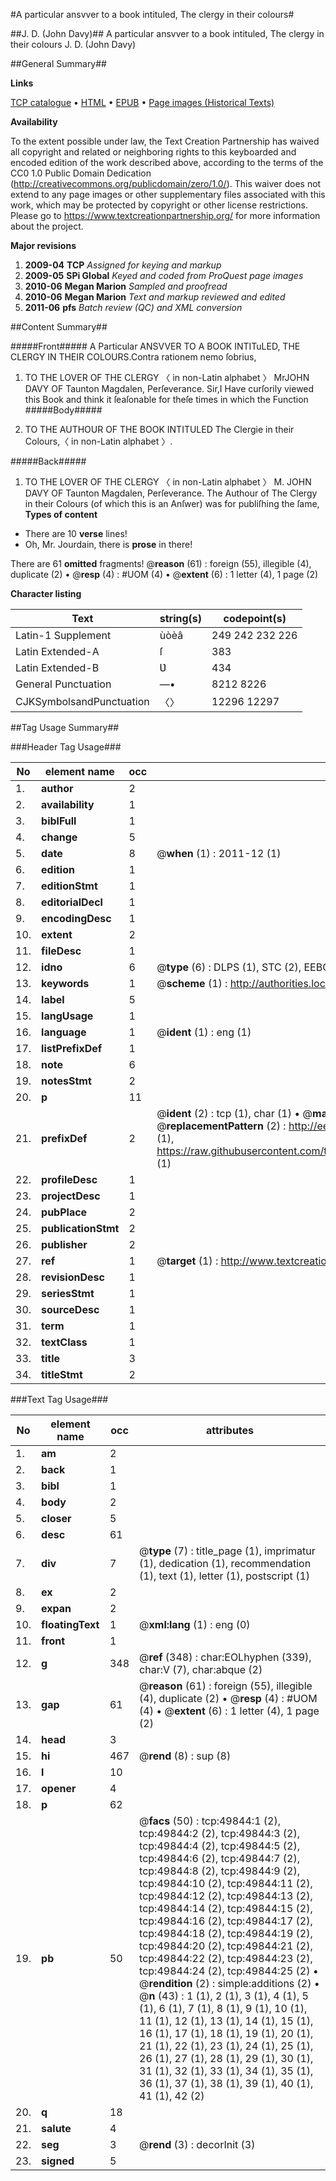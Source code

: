 #A particular ansvver to a book intituled, The clergy in their colours#

##J. D. (John Davy)##
A particular ansvver to a book intituled, The clergy in their colours
J. D. (John Davy)

##General Summary##

**Links**

[TCP catalogue](http://www.ota.ox.ac.uk/tcp/)  • 
[HTML](http://tei.it.ox.ac.uk/tcp/Texts-HTML/free/A37/A37268.html)  • 
[EPUB](http://tei.it.ox.ac.uk/tcp/Texts-EPUB/free/A37/A37268.epub) • 
[Page images (Historical Texts)](https://historicaltexts.jisc.ac.uk/eebo-11845872e)

**Availability**

To the extent possible under law, the Text Creation Partnership has waived all copyright and related or neighboring rights to this keyboarded and encoded edition of the work described above, according to the terms of the CC0 1.0 Public Domain Dedication (http://creativecommons.org/publicdomain/zero/1.0/). This waiver does not extend to any page images or other supplementary files associated with this work, which may be protected by copyright or other license restrictions. Please go to https://www.textcreationpartnership.org/ for more information about the project.

**Major revisions**

1. __2009-04__ __TCP__ *Assigned for keying and markup*
1. __2009-05__ __SPi Global__ *Keyed and coded from ProQuest page images*
1. __2010-06__ __Megan Marion__ *Sampled and proofread*
1. __2010-06__ __Megan Marion__ *Text and markup reviewed and edited*
1. __2011-06__ __pfs__ *Batch review (QC) and XML conversion*

##Content Summary##

#####Front#####
A Particular ANSVVER TO A BOOK INTITuLED, THE CLERGY IN THEIR COLOURS.Contra rationem nemo ſobrius, 
1. TO THE LOVER OF THE CLERGY 〈 in non-Latin alphabet 〉 MrJOHN DAVY OF Taunton Magdalen, Perſeverance.
Sir,I Have curſorily viewed this Book and think it ſeaſonable for theſe times in which the Function 
#####Body#####

1. TO THE AUTHOUR OF THE BOOK INTITULED The Clergie in their Colours,〈 in non-Latin alphabet 〉.

#####Back#####

1. TO THE LOVER OF THE CLERGY 〈 in non-Latin alphabet 〉 M. JOHN DAVY OF Taunton Magdalen, Perſeverance.
The Authour of The Clergy in their Colours (of which this is an Anſwer) was for publiſhing the ſame,
**Types of content**

  * There are 10 **verse** lines!
  * Oh, Mr. Jourdain, there is **prose** in there!

There are 61 **omitted** fragments! 
 @__reason__ (61) : foreign (55), illegible (4), duplicate (2)  •  @__resp__ (4) : #UOM (4)  •  @__extent__ (6) : 1 letter (4), 1 page (2)

**Character listing**


|Text|string(s)|codepoint(s)|
|---|---|---|
|Latin-1 Supplement|ùòèâ|249 242 232 226|
|Latin Extended-A|ſ|383|
|Latin Extended-B|Ʋ|434|
|General Punctuation|—•|8212 8226|
|CJKSymbolsandPunctuation|〈〉|12296 12297|

##Tag Usage Summary##

###Header Tag Usage###

|No|element name|occ|attributes|
|---|---|---|---|
|1.|__author__|2||
|2.|__availability__|1||
|3.|__biblFull__|1||
|4.|__change__|5||
|5.|__date__|8| @__when__ (1) : 2011-12 (1)|
|6.|__edition__|1||
|7.|__editionStmt__|1||
|8.|__editorialDecl__|1||
|9.|__encodingDesc__|1||
|10.|__extent__|2||
|11.|__fileDesc__|1||
|12.|__idno__|6| @__type__ (6) : DLPS (1), STC (2), EEBO-CITATION (1), OCLC (1), VID (1)|
|13.|__keywords__|1| @__scheme__ (1) : http://authorities.loc.gov/ (1)|
|14.|__label__|5||
|15.|__langUsage__|1||
|16.|__language__|1| @__ident__ (1) : eng (1)|
|17.|__listPrefixDef__|1||
|18.|__note__|6||
|19.|__notesStmt__|2||
|20.|__p__|11||
|21.|__prefixDef__|2| @__ident__ (2) : tcp (1), char (1)  •  @__matchPattern__ (2) : ([0-9\-]+):([0-9IVX]+) (1), (.+) (1)  •  @__replacementPattern__ (2) : http://eebo.chadwyck.com/downloadtiff?vid=$1&page=$2 (1), https://raw.githubusercontent.com/textcreationpartnership/Texts/master/tcpchars.xml#$1 (1)|
|22.|__profileDesc__|1||
|23.|__projectDesc__|1||
|24.|__pubPlace__|2||
|25.|__publicationStmt__|2||
|26.|__publisher__|2||
|27.|__ref__|1| @__target__ (1) : http://www.textcreationpartnership.org/docs/. (1)|
|28.|__revisionDesc__|1||
|29.|__seriesStmt__|1||
|30.|__sourceDesc__|1||
|31.|__term__|1||
|32.|__textClass__|1||
|33.|__title__|3||
|34.|__titleStmt__|2||


###Text Tag Usage###

|No|element name|occ|attributes|
|---|---|---|---|
|1.|__am__|2||
|2.|__back__|1||
|3.|__bibl__|1||
|4.|__body__|2||
|5.|__closer__|5||
|6.|__desc__|61||
|7.|__div__|7| @__type__ (7) : title_page (1), imprimatur (1), dedication (1), recommendation (1), text (1), letter (1), postscript (1)|
|8.|__ex__|2||
|9.|__expan__|2||
|10.|__floatingText__|1| @__xml:lang__ (1) : eng (0)|
|11.|__front__|1||
|12.|__g__|348| @__ref__ (348) : char:EOLhyphen (339), char:V (7), char:abque (2)|
|13.|__gap__|61| @__reason__ (61) : foreign (55), illegible (4), duplicate (2)  •  @__resp__ (4) : #UOM (4)  •  @__extent__ (6) : 1 letter (4), 1 page (2)|
|14.|__head__|3||
|15.|__hi__|467| @__rend__ (8) : sup (8)|
|16.|__l__|10||
|17.|__opener__|4||
|18.|__p__|62||
|19.|__pb__|50| @__facs__ (50) : tcp:49844:1 (2), tcp:49844:2 (2), tcp:49844:3 (2), tcp:49844:4 (2), tcp:49844:5 (2), tcp:49844:6 (2), tcp:49844:7 (2), tcp:49844:8 (2), tcp:49844:9 (2), tcp:49844:10 (2), tcp:49844:11 (2), tcp:49844:12 (2), tcp:49844:13 (2), tcp:49844:14 (2), tcp:49844:15 (2), tcp:49844:16 (2), tcp:49844:17 (2), tcp:49844:18 (2), tcp:49844:19 (2), tcp:49844:20 (2), tcp:49844:21 (2), tcp:49844:22 (2), tcp:49844:23 (2), tcp:49844:24 (2), tcp:49844:25 (2)  •  @__rendition__ (2) : simple:additions (2)  •  @__n__ (43) : 1 (1), 2 (1), 3 (1), 4 (1), 5 (1), 6 (1), 7 (1), 8 (1), 9 (1), 10 (1), 11 (1), 12 (1), 13 (1), 14 (1), 15 (1), 16 (1), 17 (1), 18 (1), 19 (1), 20 (1), 21 (1), 22 (1), 23 (1), 24 (1), 25 (1), 26 (1), 27 (1), 28 (1), 29 (1), 30 (1), 31 (1), 32 (1), 33 (1), 34 (1), 35 (1), 36 (1), 37 (1), 38 (1), 39 (1), 40 (1), 41 (1), 42 (2)|
|20.|__q__|18||
|21.|__salute__|4||
|22.|__seg__|3| @__rend__ (3) : decorInit (3)|
|23.|__signed__|5||

